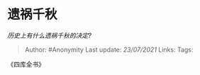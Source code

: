 # 遗祸千秋
*历史上有什么遗祸千秋的决定?*

> Author: #Anonymity
> Last update: *23/07/2021* 
> Links:
> Tags:  

 
《四库全书》



